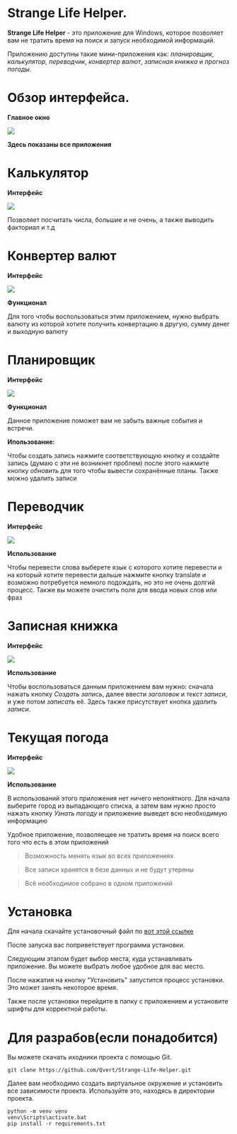 # Strange Life Helper.
**Strange Life Helper** - это приложение для Windows, которое позволяет вам не тратить время на поиск и запуск необходимой информаций.

Приложению доступны такие мини-приложения как: *планировщик*, *калькулятор*, *переводчик*, *конвертер валют*, *записная книжка* и *прогноз погоды*.

# Обзор интерфейса.
**Главное окно**

![](https://github.com/Qvert/Strange-Life-Helper/blob/magic/SrangeLife/Icons/main_window.png)

**Здесь показаны все приложения**

# Калькулятор
**Интерфейс**

![](https://github.com/Qvert/Strange-Life-Helper/blob/magic/SrangeLife/Icons/calc.png)

Позволяет посчитать числа, большие и не очень, а также выводить факториал и т.д

# Конвертер валют
**Интерфейс**

![](https://github.com/Qvert/Strange-Life-Helper/blob/magic/SrangeLife/Icons/converter.png)

**Функционал**

Для того чтобы воспользоваться этим приложением, нужно выбрать валюту из которой хотите получить конвертацию в другую, сумму денег и выходную валюту 

# Планировщик
**Интерфейс**

![](https://github.com/Qvert/Strange-Life-Helper/blob/magic/SrangeLife/Icons/planirov.png)

**Функционал**

Данное приложение поможет вам не забыть важные события и встречи.

**Ипользование:**

Чтобы создать запись нажмите соответствующую кнопку и создайте запись (думаю с эти не возникнет проблем)
после этого нажмите кнопку *обновить* для того чтобы вывести сохранённые планы.
Также можно удалить записи

# Переводчик
**Интерфейс**

![](https://github.com/Qvert/Strange-Life-Helper/blob/magic/SrangeLife/Icons/translate.png)

**Использование**

Чтобы перевести слова выберете язык с которого хотите перевести и на который хотите перевести
дальше нажмите кнопку translate и возможно потребуется немного подождать, но это не очень долгий процесс.
Также вы можете очистить поля для ввода новых слов или фраз

# Записная книжка
**Интерфейс**

![](https://github.com/Qvert/Strange-Life-Helper/blob/magic/SrangeLife/Icons/notebook.png)

**Использование**

Чтобы воспользоваться данным приложением вам нужно:
сначала нажать кнопку *Создать запись*, далее ввести *заголовок* и *текст записи*, и уже потом *записать* её.
Здесь также присутствует кнопка *удалить записи*.

# Текущая погода 
**Интерфейс**

![](https://github.com/Qvert/Strange-Life-Helper/blob/magic/SrangeLife/Icons/wither.png)

**Использование**

В использований этого приложения нет ничего непонятного.
Для начала выберите город из выпадающего списка, а затем вам нужно просто нажать кнопку *Узнать погоду* и приложение выведет всю необходимую информацию


Удобное приложение, позволяещее не тратить время на поиск всего того что есть в этом приложений
>Возможность менять язык во всех приложениях

>Все записи хранятся в безе данных и не будут утеряны

>Всё необходимое собрано в одном приложений

# Установка

Для начала скачайте установочный файл по [вот этой ссылке](https://github.com/Qvert/Strange-Life-Helper/tree/magic/build/installer)

После запуска вас поприветствует программа установки.

Следующим этапом будет выбор места, куда устанавливать приложение. Вы можете выбрать любое удобное для вас место.

После нажатия на кнопку "Установить" запустится процесс установки. Это может занять некоторое время.

Также после установки перейдите в папку с приложением и установите шрифты для корректной работы.

# Для разрабов(если понадобится)

Вы можете скачать иходники проекта с помощью Git.

```
git clone https://github.com/Qvert/Strange-Life-Helper.git
```

Далее вам необходимо создать виртуальное окружение и установить все зависимости проекта. Используйте это, находясь в директории проекта.

```
python -m venv venv
venv\Scripts\activate.bat
pip install -r requirements.txt
```


